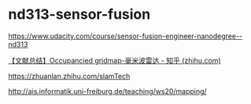 # nd313-sensor-fusion

<https://www.udacity.com/course/sensor-fusion-engineer-nanodegree--nd313>

[【文献总结】Occupancied gridmap-毫米波雷达 - 知乎 (zhihu.com)](https://zhuanlan.zhihu.com/p/110223867)

<https://zhuanlan.zhihu.com/slamTech>

<http://ais.informatik.uni-freiburg.de/teaching/ws20/mapping/>

